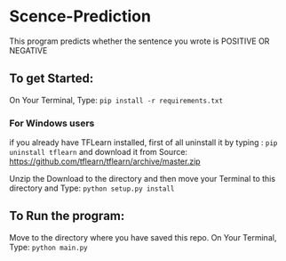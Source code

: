 # Scence-Prediction
This program predicts whether the sentence you wrote is POSITIVE OR NEGATIVE

## To get Started:
On Your Terminal, Type: `pip install -r requirements.txt`
    


### For Windows users
if you already have TFLearn installed, first of all uninstall it by typing :
`pip uninstall tflearn` and download it from Source: https://github.com/tflearn/tflearn/archive/master.zip


Unzip the Download to the directory and then move your Terminal to this directory and Type: `python setup.py install`


## To Run the program:
Move to the directory where you have saved this repo.
On Your Terminal, Type: `python main.py`
